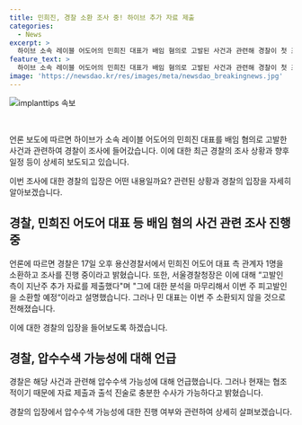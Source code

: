 ```yaml
---
title: 민희진, 경찰 소환 조사 중! 하이브 추가 자료 제출
categories:
  - News
excerpt: >
  하이브 소속 레이블 어도어의 민희진 대표가 배임 혐의로 고발된 사건과 관련해 경찰이 첫 조사를 진행 중이다. 경찰은 민 대표 측 관계자 1명을 소환해 조사하고 있으며, 추가 자료를 분석한 후 피고발인을 소환할 예정이라고 밝혔다. 하이브는 민 대표 측이 어도어 경영권 탈취를 시도했다고 주장하며, 이에 반발하는 민 대표는 보복성 해임으로 주장을 대응하고 있다. 현재 진행 중인 조사에 대한 압수수색은 임의적 수사로 안될 가능성이 있으며, 협조적인 자료 제출과 출석 진술로 충분히 진행 가능한 상태이다.
feature_text: >
  하이브 소속 레이블 어도어의 민희진 대표가 배임 혐의로 고발된 사건과 관련해 경찰이 첫 조사를 진행 중이다. 경찰은 민 대표 측 관계자 1명을 소환해 조사하고 있으며, 추가 자료를 분석한 후 피고발인을 소환할 예정이라고 밝혔다. 하이브는 민 대표 측이 어도어 경영권 탈취를 시도했다고 주장하며, 이에 반발하는 민 대표는 보복성 해임으로 주장을 대응하고 있다. 현재 진행 중인 조사에 대한 압수수색은 임의적 수사로 안될 가능성이 있으며, 협조적인 자료 제출과 출석 진술로 충분히 진행 가능한 상태이다.
image: 'https://newsdao.kr/res/images/meta/newsdao_breakingnews.jpg'
---
```


<p><img src="https://newsdao.kr/res/images/meta/newsdao_breakingnews.jpg" alt="implanttips 속보" /></p>

<p data-ke-size="size16">&nbsp;</p>

<p>언론 보도에 따르면 하이브가 소속 레이블 어도어의 민희진 대표를 배임 혐의로 고발한 사건과 관련하여 경찰이 조사에 들어갔습니다. 이에 대한 최근 경찰의 조사 상황과 향후 일정 등이 상세히 보도되고 있습니다. </p>

<p>이번 조사에 대한 경찰의 입장은 어떤 내용일까요? 관련된 상황과 경찰의 입장을 자세히 알아보겠습니다. </p>

<h2 data-ke-size="size26">경찰, 민희진 어도어 대표 등 배임 혐의 사건 관련 조사 진행 중</h2>

<p>언론에 따르면 경찰은 17일 오후 용산경찰서에서 민희진 어도어 대표 측 관계자 1명을 소환하고 조사를 진행 중이라고 밝혔습니다. 또한, 서울경찰청장은 이에 대해 “고발인 측이 지난주 추가 자료를 제출했다"며 "그에 대한 분석을 마무리해서 이번 주 피고발인을 소환할 예정“이라고 설명했습니다. 그러나 민 대표는 이번 주 소환되지 않을 것으로 전해졌습니다. </p>

<p>이에 대한 경찰의 입장을 들어보도록 하겠습니다. </p>

<h2 data-ke-size="size26">경찰, 압수수색 가능성에 대해 언급</h2>

<p>경찰은 해당 사건과 관련해 압수수색 가능성에 대해 언급했습니다. 그러나 현재는 협조적이기 때문에 자료 제출과 출석 진술로 충분한 수사가 가능하다고 밝혔습니다. </p>

<p>경찰의 입장에서 압수수색 가능성에 대한 진행 여부와 관련하여 상세히 살펴보겠습니다. </p>

<p data-ke-size="size16">&nbsp;</p>

